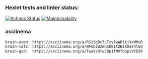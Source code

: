 ### Hexlet tests and linter status:

[![Actions Status](https://github.com/Smol-An/php-project-45/workflows/hexlet-check/badge.svg)](https://github.com/Smol-An/php-project-45/actions)
[![Maintainability](https://api.codeclimate.com/v1/badges/e865b6a87d427b3a2aba/maintainability)](https://codeclimate.com/github/Smol-An/php-project-45/maintainability)

### asciinema
```sh
brain-even: https://asciinema.org/a/RS1SgBc7LTzylwaB1kjVxMMsR
brain-calc: https://asciinema.org/a/WFGbiBZmhS081tZBIkDaY4lGQ
brain-gcd:  https://asciinema.org/a/TwaVsDtwJbp1fNVfdopiVtE56
```
